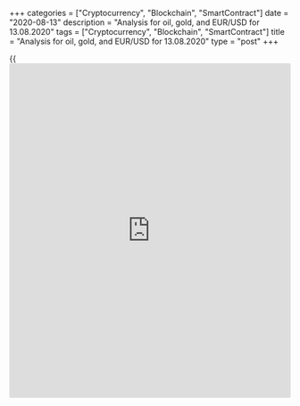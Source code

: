 +++
categories = ["Cryptocurrency", "Blockchain", "SmartContract"]
date = "2020-08-13"
description = "Analysis for oil, gold, and EUR/USD for 13.08.2020"
tags = ["Cryptocurrency", "Blockchain", "SmartContract"]
title = "Analysis for oil, gold, and EUR/USD for 13.08.2020"
type = "post"
+++

{{<iframe id="large-banner" src="https://www.bounty.group/#slide=4.0" width="100%" height="600" scrolling="no" style="border: 0px solid rgb(216, 221, 230); border-radius: 3px;">}}

August 13, 2020

August 13, 2020

Analysis for oil, gold and, EUR/USD for 13.08.2020Alex Rodionov

##  **Oil price forecast** **for** **today:** ** **USCrude****
******analysis**

The US session closed above Target Zone 5 [41.67 – 40.92]. We expect one
closer above the zone and record the zone breakout. The next buy target
will be Target Zone 6 [49.17 – 48.42].

The trend key support is in the zone of [37.23 — 36.61].

![LiteForex: Analysis for oil, gold, and EUR/USD for 13.08.2020][1]

The short-term oil trend is up. However, buyers can’t yet break out the
intraday resistance Additional Zone [42.70 - 42.55]. Therefore, we can
expect a deep correction towards the trend key support [40.33 – 40.02].
After the test of the key support, we shall enter new purchases
according to the pattern.

For today, I recommend entering short trades in AZ. If there is no sell
pattern, and the price breaks out the zone, the price will continue
rising, and the buy target will be Gold Zone 5 [45.04 — 44.67].

![LiteForex: Analysis for oil, gold, and EUR/USD for 13.08.2020][2]

###  **[USCrude][3]Trading ideas for today:**

  1. Sell according to the pattern in Additional Zone [42.70 - 42.55]. TakeProfit: Intermediary Zone [40.33 - 40.02]. StopLoss: according to the pattern rules.

  2. Buy according to the pattern in Intermediary Zone [40.33 - 40.02]. TakeProfit: 43.40. StopLoss: according to the pattern rules.

* * *

##  **Gold price forecast for today: XAUUSD analysis**

Gold is trading in the middle-term downtrend. Yesterday, traders reached
the key resistance [1957.9 – 1949.2]. Today, we shall enter sell trades
in this zone with a target at the low of this week.

![LiteForex: Analysis for oil, gold, and EUR/USD for 13.08.2020][4]

The gold short-term trend is up, but it will hardly last for a long
time. Yesterday, traders were testing the strong resistance [1957.9 –
1949.2]. The price is trading below the zone.

The trend key support is in the zone of [1905.8 – 1901.4].

I recommend entering sell trades in the middle-term timeframe and
ignoring the short-term trend.

![LiteForex: Analysis for oil, gold, and EUR/USD for 13.08.2020][5]

###  **[XAUUSD][6] Trading ideas for today:**

Open middle-term sell positions in Target Zone [1957.9 – 1949.2]
according to the pattern. TakeProfit: 1863.4, Target Zone 3 [1829.0 -
1820.8]. StopLoss: according to the pattern rules.

* * *

##  **Euro/Dollar forecast for today: EURUSD analysis**

The EUR/USD middle-term uptrend continues. The price is now rebounding
from the trend key support [1.1733 - 1.1715]. I recommend entering buy
trades according to the patterns.

![LiteForex: Analysis for oil, gold, and EUR/USD for 13.08.2020][7]

The local downtrend continues. Traders are now testing the key
resistance [1.1811 - 1.1802] trying to break it out.

The US session closed the price below the zone yesterday, making a new
local low. If the price rolls down below the resistance, breaks through
the local low, and consolidates below, there will be a false breakout
pattern. It will be a signal to sell the euro.

Otherwise, if the US session closes the price above IZ, the short-term
trend will turn up. If so, we shall look for buy entries with a target
in the upper Target Zone [1.1911 — 1.1893] starting from tomorrow.

![LiteForex: Analysis for oil, gold, and EUR/USD for 13.08.2020][8]

###  **[EURUSD][9] Trading ideas for today:**

Sell according to the pattern in Intermediary Zone [1.1811 - 1.1802].
TakeProfit: 1.1713. StopLoss: according to the pattern rules.

> IZ - Intermediary Zone: responsible for the price momentum reversing

>

> TZ - Target Zone: a zone that is 75% likely to be reached after IZ
breakout.

>

> GZ - Gold Zone: zone in the medium-term momentum.

>

> All zones are calculated based on the average [daily](https://www.fintecher.org/2020/03/03/forex-trading-daily-strategy/) price of the
instrument and margin requirements of the futures.

* * *

P.S. Did you like my article? Share it in social networks: it will be
the best “thank you" :)

Ask me questions and comment below. I’ll be glad to answer your
questions and give necessary explanations.

 **Useful links:**

  * I recommend trying to trade with a reliable broker [here][10]. The system allows you to trade by yourself or copy successful traders from all across the globe.
  * Use my promo-code BLOG for getting deposit bonus 50% on LiteForex platform. Just enter this code in the appropriate field while [depositing][11] your trading account.
  * Telegram channel with high-quality analytics, Forex reviews, training articles, and other useful things for traders <t.me/liteforex>

## Price chart of EURUSD in real time mode

![Analysis for oil, gold and, EUR/USD for 13.08.2020][12]

The content of this article reflects the author’s opinion and does not
necessarily reflect the official position of LiteForex. The material
published on this page is provided for informational purposes only and
should not be considered as the provision of investment advice for the
purposes of Directive 2004/39/EC.

Rate this article:

{{value}}

( {{count}} {{title}} )

   1. cdn.liteforex.com/cache/uploads/blog_post/commodities/analytics/WTI_analysis_130820_1.png?w=30&s=4ec3bf7d53d5a932fe3e44fccc8f72fa
   2. cdn.liteforex.com/cache/uploads/blog_post/commodities/analytics/WTI_analysis_130820_2.png?w=30&s=3c899e9af44c049d798a48854de7cbe0
   3. my.liteforex.com/trading?type=oil
   4. cdn.liteforex.com/cache/uploads/blog_post/commodities/analytics/XAUUSD_analysis_130820_1.png?w=30&s=ea01ca2ca765ca137e44f0bef3eaa2f1
   5. cdn.liteforex.com/cache/uploads/blog_post/commodities/analytics/XAUUSD_analysis_130820_2.png?w=30&s=1cf8f55a2b35ba13a504da92dbe17f3d
   6. my.liteforex.com/trading/chart?symbol=XAUUSD
   7. cdn.liteforex.com/cache/uploads/blog_post/commodities/analytics/EURUSD_analysis_130820_1.png?w=30&s=4eadce48b4b34a8de7e827e7bf7d1df5
   8. cdn.liteforex.com/cache/uploads/blog_post/commodities/analytics/EURUSD_analysis_130820_2.png?w=30&s=3f549b46ee83a58770d04ea91c5aacd0
   9. my.liteforex.com/trading/chart?symbol=EURUSD
   10. my.liteforex.com/?category=analysts-opinions&slug=analysis-for-oil-gold-and-eurusd-for-13082020&openPopup=%2Fregistration%2Fpopup&utm_source=blog&utm_medium=article&utm_campaign=bonus
   11. my.liteforex.com/deposit/?category=analysts-opinions&slug=analysis-for-oil-gold-and-eurusd-for-13082020&promo_code=BLOG&utm_source=blog&utm_medium=article&utm_campaign=bonus
   12. cdn.liteforex.com/cache/uploads/blog_post/commodities/eur_99.jpeg?q=75&w=1000&s=965de5c64e6c02eac3c18b0e6bbad7d1